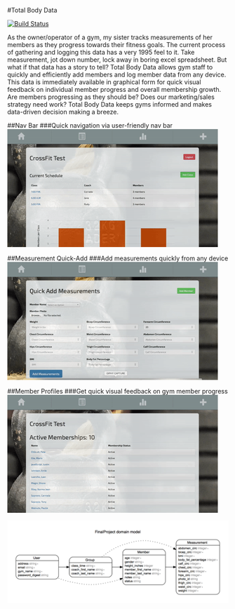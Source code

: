 #Total Body Data

[![Build Status](https://travis-ci.org/sv886/final_project.svg?branch=master)](https://travis-ci.org/sv886/final_project)

As the owner/operator of a gym, my sister tracks measurements of her members as they progress towards their fitness goals. The current process of gathering and logging this data has a very 1995 feel to it. Take measurement, jot down number, lock away in boring excel spreadsheet. But what if that data has a story to tell? Total Body Data allows gym staff to quickly and efficiently add members and log member data from any device. This data is immediately available in graphical form for quick visual feedback on individual member progress and overall membership growth. Are members progressing as they should be? Does our marketing/sales strategy need work? Total Body Data keeps gyms informed and makes data-driven decision making a breeze.

##Nav Bar
###Quick navigation via user-friendly nav bar
![Alt text](/info/demo.gif?raw=true)

##Measurement Quick-Add
###Add measurements quickly from any device
![Alt text](/info/quick-add.gif?raw=true)

##Member Profiles
###Get quick visual feedback on gym member progress
![Alt text](/info/profile.gif?raw=true)

![img](erd.png)
